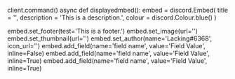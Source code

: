client.command()
async def displayedmbed():
   embed = discord.Embed(
    title = '',
    description = 'This is a description.',
    colour = discord.Colour.blue()
   )
 
   embed.set_footer(test='This is a footer.')
   embed.set_image(url='')
   embed.set_thumbnail(url='')
   embed.set_author(name='Lacking#6368',
   icon_url='')
   embed.add_field(name='field name', value='Field Value', inline=False)
   embed.add_field(name='field name', value='Field Value', inline=True)
   embed.add_field(name='field name', value='Field Value', inline=True)

